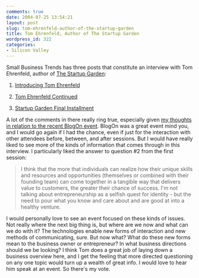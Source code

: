 ```yaml
---
comments: true
date: 2004-07-25 13:54:21
layout: post
slug: tom-ehrenfeld-author-of-the-startup-garden
title: Tom Ehrenfeld, Author of The Startup Garden
wordpress_id: 322
categories:
- Silicon Valley
---
```


Small Business Trends has three posts that constitute an interview with Tom Ehrenfeld, author of [The Startup Garden](http://www.startupgarden.com/):






  1. [Introducing Tom Ehrenfeld](http://www.smallbusinesses.blogspot.com/2004/07/introducing-tom-ehrenfeld-author-of.html)


  2. [Tom Ehrenfeld Continued](http://www.smallbusinesses.blogspot.com/2004/07/tom-ehrenfeld-startup-gardencontinued.html)


  3. [Startup Garden Final Installment](http://www.smallbusinesses.blogspot.com/2004/07/tom-ehrenfeld-startup-gardenfinal.html)




A lot of the comments in there really ring true, especially given [my thoughts in relation to the recent BlogOn event](http://www.bitsplitter.net/blog/index.php?p=321). BlogOn was a great event mind you, and I would go again if I had the chance, even if just for the interaction with other attendees before, between, and after sessions. But I would have really liked to see more of the kinds of information that comes through in this interview. I particularly liked the answer to question #2 from the first session:




> I think that the more that individuals can realize how their unique skills and resources and opportunities (themselves or combined with their founding team) can come together in a tangible way that delivers value to customers, the greater their chance of success. I'm not talking about entrepreneurship as a selfish quest for identity - but the need to pour what you know and care about and are good at into a healthy venture.




I would personally love to see an event focused on these kinds of issues. Not really where the next big thing is, but where are we now and what can we do with it? The technologies enable new forms of interaction and new methods of communicating, sure. But now what? What do these new forms mean to the business owner or entrepreneur? In what business directions should we be looking? I think Tom does a great job of laying down a business overview here, and I get the feeling that more directed questioning on any one topic would turn up a wealth of great info. I would love to hear him speak at an event. So there's my vote.



